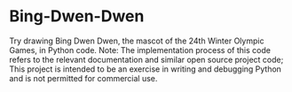 # Bing-Dwen-Dwen
Try drawing Bing Dwen Dwen, the mascot of the 24th Winter Olympic Games, in Python code.  Note: The implementation process of this code refers to the relevant documentation and similar open source project code; This project is intended to be an exercise in writing and debugging Python and is not permitted for commercial use.
